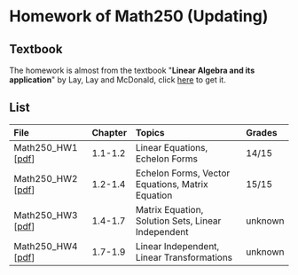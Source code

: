 # Homework of Math250 (Updating)
## Textbook
The homework is almost from the textbook "**Linear Algebra and its application**" by Lay, Lay and McDonald, click [here](https://home.cs.colorado.edu/~alko5368/lecturesCSCI2820/mathbook.pdf) to get it.

## List
| File | Chapter | Topics | Grades |
|:-------|:-------|:-------|:-------|
| Math250_HW1 [[pdf](./Math250_HW1.pdf)] | 1.1-1.2 | Linear Equations, Echelon Forms | 14/15 |
| Math250_HW2 [[pdf](./Math250_HW2.pdf)] | 1.2-1.4 | Echelon Forms, Vector Equations, Matrix Equation | 15/15 |
| Math250_HW3 [[pdf](./Math250_HW3.pdf)] | 1.4-1.7 | Matrix Equation, Solution Sets, Linear Independent | unknown |
| Math250_HW4 [[pdf](./Math250_HW4.pdf)] | 1.7-1.9 | Linear Independent, Linear Transformations | unknown |
